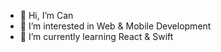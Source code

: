 - 👋 Hi, I’m Can
- 👀 I’m interested in Web & Mobile Development
- 🌱 I’m currently learning React & Swift

